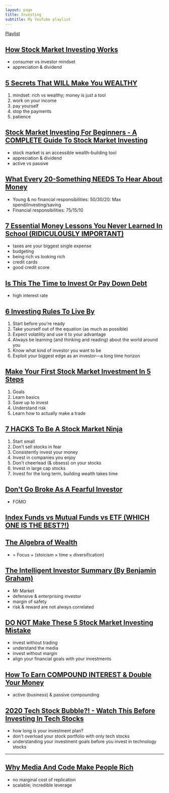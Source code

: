 ```yaml
---
layout: page
title: Investing
subtitle: My YouTube playlist
---
```


[Playlist](https://www.youtube.com/playlist?list=PLJr1hnSQ56-a-lTrZNwUIWr24fJiU6EJo)

## [How Stock Market Investing Works](https://youtu.be/LKpupMSYCko)

- consumer vs investor mindset
- appreciation & dividend

## [5 Secrets That WILL Make You WEALTHY](https://youtu.be/tjpKe6x-Ch0)

1. mindset: rich vs wealthy; money is just a tool
2. work on your income
3. pay yourself
4. stop the payments
5. patience

## [Stock Market Investing For Beginners - A COMPLETE Guide To Stock Market Investing](https://youtu.be/hrx28rCKckM)

- stock market is an accessible wealth-building tool
- appreciation & dividend
- active vs passive

## [What Every 20-Something NEEDS To Hear About Money](https://youtu.be/FubGyKuut6o)

- Young & no financial responsibilities: 50/30/20: Max spend/investing/saving
- Financial responsibilities: 75/15/10

## [7 Essential Money Lessons You Never Learned In School (RIDICULOUSLY IMPORTANT)](https://youtu.be/sZIKPHu4tOA)

- taxes are your biggest single expense
- budgeting
- being rich vs looking rich
- credit cards
- good credit score

## [Is This The Time to Invest Or Pay Down Debt](https://youtu.be/6q5pEogzDPc)

- high interest rate

## [6 Investing Rules To Live By](https://youtu.be/Q9FJgYrLs30)

1. Start before you're ready
2. Take yourself out of the equation (as much as possible)
3. Expect volatility and use it to your advantage
4. Always be learning (and thinking and reading) about the world around you
5. Know what kind of investor you want to be
6. Exploit your biggest edge as an investor&mdash;a long time horizon

## [Make Your First Stock Market Investment In 5 Steps](https://youtu.be/Uof0lfco-QY)

1. Goals
2. Learn basics
3. Save up to invest
4. Understand risk
5. Learn how to actually make a trade

## [7 HACKS To Be A Stock Market Ninja](https://youtu.be/1cLaYJ65kF8)

1. Start small
2. Don't sell stocks in fear
3. Consistently invest your money
4. Invest in companies you enjoy
5. Don't cheerlead (& obsess) on your stocks
6. Invest in large cap stocks
7. Invest for the long term, building wealth takes time

## [Don't Go Broke As A Fearful Investor](https://youtu.be/YyT16J8OAAs)

- FOMO

## [Index Funds vs Mutual Funds vs ETF (WHICH ONE IS THE BEST?!)](https://youtu.be/vGcOGYkttI4)

## [The Algebra of Wealth](https://youtu.be/uNrjrDV9-YQ)

- = Focus + (stoicism &times; time &times; diversification)

## [The Intelligent Investor Summary (By Benjamin Graham)](https://youtu.be/npoyc_X5zO8)

- Mr Market
- defensive & enterprising investor
- margin of safety
- risk & reward are not always correlated

## [DO NOT Make These 5 Stock Market Investing Mistake](https://youtu.be/4K6gpe13nMc)

- invest without trading
- understand the media
- invest without margin
- align your financial goals with your investments

## [How To Earn COMPOUND INTEREST & Double Your Money](https://youtu.be/IHuvEsswIKQ)

- active (business) & passive compounding

## [2020 Tech Stock Bubble?! - Watch This Before Investing In Tech Stocks](https://youtu.be/R1nQDF6ZFfg)

- how long is your investment plan?
- don't overload your stock portfolio with only tech stocks
- understanding your investment goals before you invest in technology stocks

---

## [Why Media And Code Make People Rich](https://youtu.be/EMm2duiISQw)

- no marginal cost of replication
- scalable; incredible leverage

